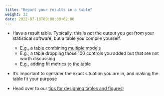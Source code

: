 ```yaml
---
title: "Report your results in a table"
weight: 32
date: 2022-07-18T09:00:00+02:00
---
```


* Have a result table. Typically, this is not the output you get from your statistical software, but a table you compile yourself.
  * E.g., a table combining <ins>multiple models</ins>    
  * E.g., a table dropping those 100 controls you added but that are not worth discussing
  * E.g., adding fit metrics to the table

* It’s important to consider the exact situation you are in, and making the table fit your purpose

* Head over to our [tips for designing tables and figures!](../../../manuscript/formatting-tables)
